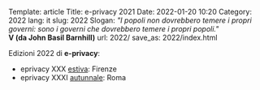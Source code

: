 Template: article
Title: e-privacy 2021
Date: 2022-01-20 10:20
Category: 2022
lang: it
slug: 2022
Slogan: <i>"I popoli non dovrebbero temere i propri governi: sono i governi che dovrebbero temere i propri popoli."</i><br/><b>V (da John Basil Barnhill)</b>
url: 2022/
save_as: 2022/index.html


Edizioni 2022 di **e-privacy**:

- eprivacy XXX [estiva](/e-privacy-XXX.html): Firenze
- eprivacy XXXI [autunnale](/e-privacy-XXXI.html): Roma
